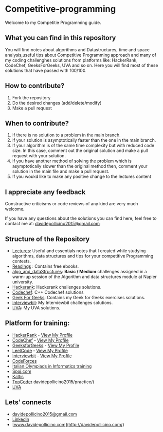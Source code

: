 # Competitive-programming
Welcome to my Competitie Programming guide. 

## What you can find in this repository

You will find notes about algorithms and Datastructures, time and space analysis,useful tips about Competitive Programming approach and many of my coding challenghes solutions from platforms like:  HackerRank, CodeChef, GeeksForGeeks, UVA and so on. Here you will find most of these solutions that have passed with 100/100. 

## How to contribute?
1. Fork the repository
2. Do the desired changes (add/delete/modify)
3. Make a pull request

## When to contribute?
1. If there is no solution to a problem in the main branch.
2. If your solution is asymptotically faster than the one in the main branch.
3. If your algorithm is of the same time complexity but with reduced code size. In this case, comment out the original solution and make a pull request with your solution.
4. If you have another method of solving the problem which is asymptotically slower than the original method then, comment your solution in the main file and make a pull request.
5. If you woukd like to make any positive change to the lectures content

## I appreciate any feedback
Constructive criticisms or code reviews of any kind are very much welcome.

If you have any questions about the solutions you can find here, feel free to contact me at: [davidepollicino2015@gmail.com](mailto:davidepollicino2015@gmail.com?subject=[GitHub]%20GeeksForGeeks)


## Structure of the Repository

* [Lectures](Lectures/README.md): Useful and essentials notes that I created while studying algorithms, data structures and tips for your competitive Programming contests. 
* [Readings](https://github.com/omonimus1/competitive-programming/tree/master/Reading) : Contains free ebooks.
* [algo_and_dataStructures](algo_and_dataStructure/): **Basic / Medium** challenges assigned in a warm-up session of the Algorithm and data structures module at Napier university.
* [Hackerank](https://github.com/omonimus1/competitive-programming/blob/master/HackerRank/README.md): Hackerank challenges solutions.
* [Codechef](codechef/): C++ Codechef solutions
* [Geek For Geeks](geekforgeeks/README.md): Contains my Geek for Geeks exercises solutions.
* [Interviewbit](interviewbit/README.md): My Interviewbit challenges solutions.
* [UVA](UVA/): My UVA solutions.



## Platform for training:
* [HackerRank](https://www.hackerrank.com/) - [View My Profile](https://www.hackerrank.com/davidepollicino1) 
* [CodeChef](https://www.codechef.com/) - [View My Profile](https://www.codechef.com/users/omonimus) 
* [GeeksforGeeks](https://www.geeksforgeeks.org/) - [View My Profile](https://auth.geeksforgeeks.org/user/davidepollicino2015/practice/)
* [LeetCode](https://leetcode.com/) - [View My Profile](https://leetcode.com/omonimus1) 
* [Interviewbit](https://www.interviewbit.com/) - [View My Profile](https://www.interviewbit.com/profile/omonimus1)
* [CodeForces](https://codeforces.com/)
* [Italian Olympiads in Informatics training](https://training.olinfo.it/#/overview)
* [Spoj.com](https://www.spoj.com/)
* [Kattis](https://open.kattis.com/)
* [TopCoder](https://www.topcoder.com/)
davidepollicino2015/practice/)
* [UVA](https://onlinejudge.org/)

## Lets' connects

* [davidepollicino2015@gmail.com](mailto:davidepollicino2015@gmail.com?subject=[GitHub]%20CompetitiveProgrammigGuide)
* [Linkedin](https://www.linkedin.com/in/davidepollicino7/)
* [www.davidepollicino.com](http://davidepollicino.com/)
